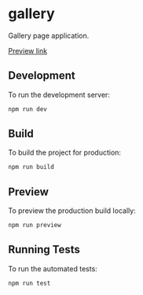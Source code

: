 # gallery

Gallery page application.

[Preview link](https://smart-gallery-kd.netlify.app)

## Development

To run the development server:

```sh
npm run dev
```

## Build

To build the project for production:

```sh
npm run build
```

## Preview

To preview the production build locally:

```sh
npm run preview
```

## Running Tests

To run the automated tests:

```sh
npm run test
```
